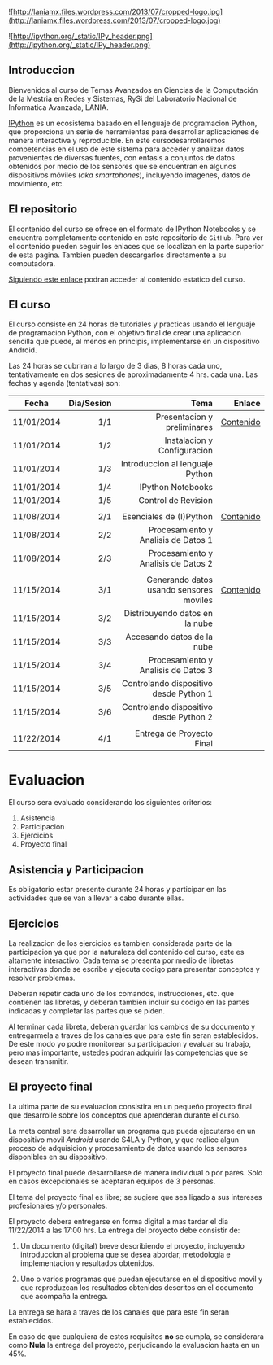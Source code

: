 ![http://laniamx.files.wordpress.com/2013/07/cropped-logo.jpg](http://laniamx.files.wordpress.com/2013/07/cropped-logo.jpg)

![http://ipython.org/_static/IPy_header.png](http://ipython.org/_static/IPy_header.png) 

Introduccion
------------
Bienvenidos al curso de Temas Avanzados en Ciencias de la Computación de la Mestria en Redes y Sistemas, RySi del Laboratorio Nacional de Informatica Avanzada, LANIA.

[IPython](http://ipython.org/) es un ecosistema basado en el lenguaje de programacion Python, que proporciona un serie de herramientas para desarrollar aplicaciones de manera interactiva y reproducible. En este cursodesarrollaremos competencias en el uso de este sistema para acceder y analizar datos provenientes de diversas fuentes, con enfasis a conjuntos de datos obtenidos por medio de los sensores que se encuentran en algunos dispositivos móviles (_aka smartphones_), incluyendo imagenes, datos de movimiento, etc.

El repositorio
---------------
El contenido del curso se ofrece en el formato de IPython Notebooks y se encuentra completamente contenido en este repositorio de `GitHub`. Para ver el contenido pueden seguir los enlaces que se localizan en la parte superior de esta pagina. Tambien pueden descargarlos directamente a su computadora.

[Siguiendo este enlace](http://nbviewer.ipython.org/github/htapia/lania.ipython/blob/master/Index.ipynb) podran acceder al contenido estatico del curso.


El curso
--------
El curso consiste en 24 horas de tutoriales y practicas usando el lenguaje de programacion Python, con el objetivo final de crear una aplicacion sencilla que puede, al menos en principis, implementarse en un dispositivo Android.

Las 24 horas se cubriran a lo largo de 3 dias, 8 horas cada uno, tentativamente en dos sesiones de aproximadamente 4 hrs. cada una. Las fechas y agenda (tentativas) son:

| Fecha   | Dia/Sesion   | Tema | Enlace |
|:--------:|----:|----:|----:|
|11/01/2014 | 1/1 |Presentacion y preliminares| [Contenido](Dia1/Index.ipynb)|
|11/01/2014 | 1/2 |Instalacion y Configuracion|
|11/01/2014 | 1/3 |Introduccion al lenguaje Python |
|11/01/2014 | 1/4 |IPython Notebooks |
|11/01/2014 | 1/5 |Control de Revision |
||
|11/08/2014 | 2/1 |Esenciales de (I)Python | [Contenido](Dia2/Index.ipynb)|
|11/08/2014 | 2/2 |Procesamiento y Analisis de Datos 1 |
|11/08/2014 | 2/3 |Procesamiento y Analisis de Datos 2 |
||
|11/15/2014 | 3/1 |Generando datos usando sensores moviles| [Contenido](Dia3/Index.ipynb)|
|11/15/2014 | 3/2 |Distribuyendo datos en la nube |
|11/15/2014 | 3/3 |Accesando datos de la nube |
|11/15/2014 | 3/4 |Procesamiento y Analisis de Datos 3|
|11/15/2014 | 3/5 |Controlando dispositivo desde Python 1|
|11/15/2014 | 3/6 |Controlando dispositivo desde Python 2|
||
|11/22/2014 | 4/1 |Entrega de Proyecto Final|

Evaluacion
==========
El curso sera evaluado considerando los siguientes criterios:

1. Asistencia
2. Participacion
3. Ejercicios
4. Proyecto final

## Asistencia y Participacion
Es obligatorio estar presente durante 24 horas y participar en las actividades que se van a llevar a cabo durante ellas.

## Ejercicios
La realizacion de los ejercicios es tambien considerada parte de la participacion ya que por la naturaleza del contenido del curso, este es altamente interactivo. Cada tema se presenta por medio de libretas interactivas donde se escribe y ejecuta codigo para presentar conceptos y resolver problemas. 

Deberan repetir cada uno de los comandos, instrucciones, etc. que contienen las libretas, y deberan tambien incluir su codigo en las partes indicadas y completar las partes que se piden.

Al terminar cada libreta, deberan guardar los cambios de su documento y entregarmela a traves de los canales que para este fin seran establecidos. De este modo yo podre monitorear su participacion y evaluar su trabajo, pero mas importante, ustedes podran adquirir las competencias que se desean transmitir.

## El proyecto final
La ultima parte de su evaluacion consistira en un pequeño proyecto final que desarrolle sobre los conceptos que aprenderan durante el curso.

La meta central sera desarrollar un programa que pueda ejecutarse en un dispositivo movil _Android_ usando S4LA y Python, y que realice algun proceso de adquisicion y procesamiento de datos usando los sensores disponibles en su dispositivo.

El proyecto final puede desarrollarse de manera individual o por pares. Solo en casos excepcionales se aceptaran equipos de 3 personas.

El tema del proyecto final es libre; se sugiere que sea ligado a sus intereses profesionales y/o personales.

El proyecto debera entregarse en forma digital a mas tardar el dia 11/22/2014 a las 17:00 hrs. La entrega del proyecto debe consistir de:

1. Un documento (digital) breve describiendo el proyecto, incluyendo introduccion al problema que se desea abordar, metodologia e implementacion y resultados obtenidos.

2. Uno o varios programas que puedan ejecutarse en el dispositivo movil y que reproduzcan los resultados obtenidos descritos en el documento que acompaña la entrega.

La entrega se hara a traves de los canales que para este fin seran establecidos.

En caso de que cualquiera de estos requisitos **no** se cumpla, se considerara como **Nula** la entrega del proyecto, perjudicando la evaluacion hasta en un 45%.
